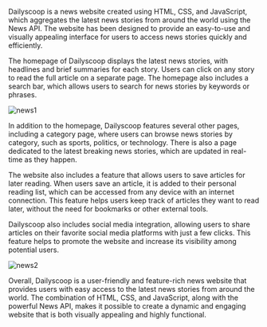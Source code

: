 Dailyscoop is a news website created using HTML, CSS, and JavaScript, which aggregates the latest news stories from around the world using the News API. The website has been designed to provide an easy-to-use and visually appealing interface for users to access news stories quickly and efficiently.

The homepage of Dailyscoop displays the latest news stories, with headlines and brief summaries for each story. Users can click on any story to read the full article on a separate page. The homepage also includes a search bar, which allows users to search for news stories by keywords or phrases.

![news1](https://user-images.githubusercontent.com/128981674/227787680-e14d80a4-f94f-4cb1-89a8-8d7073af0688.PNG)


In addition to the homepage, Dailyscoop features several other pages, including a category page, where users can browse news stories by category, such as sports, politics, or technology. There is also a page dedicated to the latest breaking news stories, which are updated in real-time as they happen.

The website also includes a feature that allows users to save articles for later reading. When users save an article, it is added to their personal reading list, which can be accessed from any device with an internet connection. This feature helps users keep track of articles they want to read later, without the need for bookmarks or other external tools.

Dailyscoop also includes social media integration, allowing users to share articles on their favorite social media platforms with just a few clicks. This feature helps to promote the website and increase its visibility among potential users.


![news2](https://user-images.githubusercontent.com/128981674/227787795-451ebfc9-56a4-458f-baab-7b1047ea5796.PNG)


Overall, Dailyscoop is a user-friendly and feature-rich news website that provides users with easy access to the latest news stories from around the world. The combination of HTML, CSS, and JavaScript, along with the powerful News API, makes it possible to create a dynamic and engaging website that is both visually appealing and highly functional.
